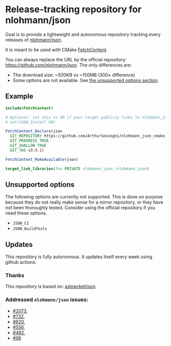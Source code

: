 # Release-tracking repository for nlohmann/json

Goal is to provide a lightweight and autonomous repository tracking every
releases of [nlohmann/json](https://github.com/nlohmann/json).

It is meant to be used with CMake
[FetchContent](https://cmake.org/cmake/help/v3.11/module/FetchContent.html).

You can always replace the URL by the official repository:
<https://github.com/nlohmann/json>.
The only differences are:

* The download size: ~500KB vs ~150MB (300× difference)
* Some options are not available. See [the unsupported options section](#Unsupported-options).

## Example

~~~cmake
include(FetchContent)

# Optional: set this to ON if your target publicly links to nlohmann_json and needs to install() 
# set(JSON_Install ON)

FetchContent_Declare(json
  GIT_REPOSITORY https://github.com/ArthurSonzogni/nlohmann_json_cmake_fetchcontent
  GIT_PROGRESS TRUE
  GIT_SHALLOW TRUE
  GIT_TAG v3.9.1)

FetchContent_MakeAvailable(json)

target_link_libraries(foo PRIVATE nlohmann_json::nlohmann_json)
~~~

## Unsupported options

The following options are currently not supported. This is done on purpose
because they do not really make sense for a mirror repository, or they have not
been thoroughly tested. Consider using the official repository if you need these
options.

* `JSON_CI`
* `JSON_BuildTests`

## Updates

This repository is fully autonomous. It updates itself every week using github
actions.

### Thanks

This repository is based on: [astoeckel/json](https://github.com/astoeckel/json).

### Addressed `nlohmann/json` issues:

* [#2073](https://github.com/nlohmann/json/issues/2073),
* [#732](https://github.com/nlohmann/json/issues/732),
* [#620](https://github.com/nlohmann/json/issues/620),
* [#556](https://github.com/nlohmann/json/issues/556),
* [#482](https://github.com/nlohmann/json/issues/482),
* [#96](https://github.com/nlohmann/json/issues/96)

